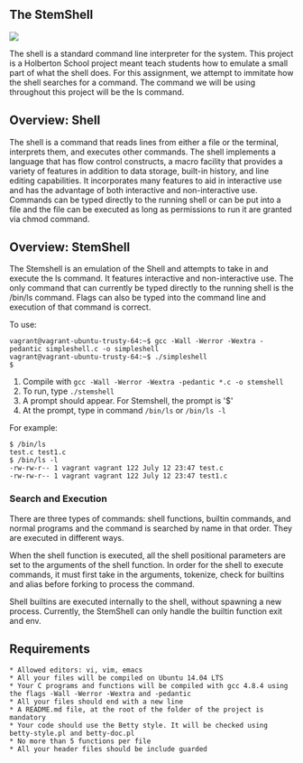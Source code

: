 ## The StemShell

<img src="https://gdcf-0916001bcltd.netdna-ssl.com/wp-content/uploads/2016/08/STEM-illustration.jpg?x18098">

The shell is a standard command line interpreter for the system. This project is a Holberton School project meant teach students how to emulate a small part of what the shell does. For this assignment, we attempt to immitate how the shell searches for a command. The command we will be using throughout this project will be the ls command.

## Overview: Shell

The shell is a command that reads lines from either a file or the terminal, interprets them, and executes other commands. The shell implements a language that has flow control constructs, a macro facility that provides a variety of features in addition to data storage, built-in history, and line editing capabilities. It incorporates many features to aid in interactive use and has the advantage of both interactive and non-interactive use. Commands can be typed directly to the running shell or can be put into a file and the file can be executed as long as permissions to run it are granted via chmod command.

## Overview: StemShell

The Stemshell is an emulation of the Shell and attempts to take in and execute the ls command. It features interactive and non-interactive use. The only command that can currently be typed directly to the running shell is the /bin/ls command. Flags can also be typed into the command line and execution of that command is correct. 

To use:

```
vagrant@vagrant-ubuntu-trusty-64:~$ gcc -Wall -Werror -Wextra -pedantic simpleshell.c -o simpleshell
vagrant@vagrant-ubuntu-trusty-64:~$ ./simpleshell
$ 
```
1. Compile with `gcc -Wall -Werror -Wextra -pedantic *.c -o stemshell`
2. To run, type `./stemshell`
3. A prompt should appear. For Stemshell, the prompt is '$'
4. At the prompt, type in command `/bin/ls` or `/bin/ls -l`

For example:

```
$ /bin/ls
test.c test1.c
$ /bin/ls -l
-rw-rw-r-- 1 vagrant vagrant 122 July 12 23:47 test.c
-rw-rw-r-- 1 vagrant vagrant 122 July 12 23:47 test1.c
```
### Search and Execution
There are three types of commands: shell functions, builtin commands, and normal programs and the command is searched by name in that order. They are executed in different ways.

When the shell function is executed, all the shell positional parameters are set to the arguments of the shell function. In order for the shell to execute commands, it must first take in the arguments, tokenize, check for builtins and alias before forking to process the command.

Shell builtins are executed internally to the shell, without spawning a new process. Currently, the StemShell can only handle the builtin function exit and env.

## Requirements

```
* Allowed editors: vi, vim, emacs
* All your files will be compiled on Ubuntu 14.04 LTS
* Your C programs and functions will be compiled with gcc 4.8.4 using the flags -Wall -Werror -Wextra and -pedantic
* All your files should end with a new line
* A README.md file, at the root of the folder of the project is mandatory
* Your code should use the Betty style. It will be checked using betty-style.pl and betty-doc.pl
* No more than 5 functions per file
* All your header files should be include guarded
```
